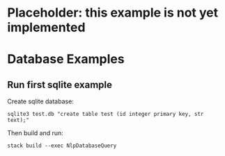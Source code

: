 # Placeholder: this example is not yet implemented

# Database Examples

## Run first sqlite example

Create sqlite database:
````````
sqlite3 test.db "create table test (id integer primary key, str text);"
````````

Then build and run:

     
````````
stack build --exec NlpDatabaseQuery
````````

